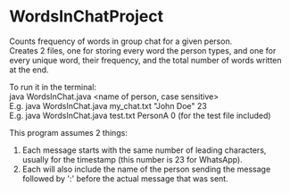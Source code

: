 # WordsInChatProject
 Counts frequency of words in group chat for a given person.  
 Creates 2 files, one for storing every word the person types, and one for every unique word, their frequency, and the total number of words written at the end.  
 
 To run it in the terminal:  
 java WordsInChat.java <chat file name.txt> <name of person, case sensitive> <number of leading characters>  
 E.g. java WordsInChat.java my_chat.txt "John Doe" 23  
 E.g. java WordsInChat.java test.txt PersonA 0 (for the test file included)  
 
 This program assumes 2 things:
   1. Each message starts with the same number of leading characters, usually for the timestamp (this number is 23 for WhatsApp).
   2. Each will also include the name of the person sending the message followed by ':' before the actual message that was sent.
 
